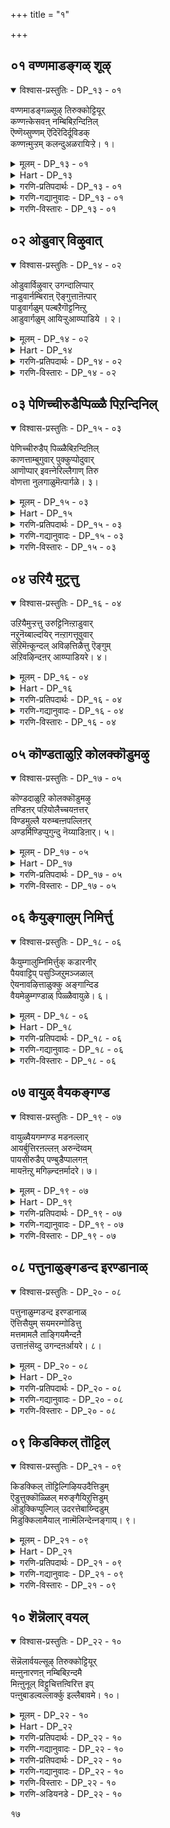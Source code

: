 +++
title = "१"

+++

## ०१  वण्णमाडङ्गळ् शूऴ्

<details open><summary>विश्वास-प्रस्तुतिः - DP_१३ - ०१</summary>

वण्णमाडङ्गळ्सूऴ् तिरुक्कोट्टियूर्  
कण्णऩ्केसवऩ् नम्बिबिऱन्दिऩिल्  
ऎण्णॆय्सुण्णम् ऎदिरॆदिर्दूविडक्  
कण्णऩ्मुऱ्ऱम् कलन्दुअळरायिऱ्ऱे। १।
</details>

<details><summary>मूलम् - DP_१३ - ०१</summary>

वण्णमाडङ्गळ्सूऴ् तिरुक्कोट्टियूर्  
कण्णऩ्केसवऩ् नम्बिबिऱन्दिऩिल्  
ऎण्णॆय्सुण्णम् ऎदिरॆदिर्दूविडक्  
कण्णऩ्मुऱ्ऱम् कलन्दुअळरायिऱ्ऱे। १।
</details>

<details><summary>Hart - DP_१३</summary>

Kaṇṇan, Kesavan, the lovely child,  
was born in Thirukkoṭṭiyur filled with beautiful palaces:  
When the cowherds sprinkled oil  
and turmeric powder mixed with fragrance  
on each other in front of Kaṇṇan’s house  
they made the front yards of the houses muddy:
</details>

<details><summary>गरणि-प्रतिपदार्थः - DP_१३ - ०१</summary>

वण्णम्=विविध बण्णगळिन्द कूडिद, माडङ्गळ्=मनॆगळिन्द, शूऴ्=सुत्तिकॊण्डिरुव\(आवरिसिकॊण्डिरुव\), तिरुक्कोट्टियूर्=तिरुक्कोट्टियूरिनल्लि, केशवन्=केशवनाद\(केशव ऎम्ब हॆसरिन\), कण्णन्=कृष्णनॆम्ब, नम्बि=भगवन्तनु, पिऱन्द=हुट्टिद, इन्=इनिदाद, \(हर्ष प्रेमगळिन्द तुम्बिद\), इल्=मनॆयल्लि, ऎण्णॆय्=ऎण्णॆयन्नू, चुण्णम्=अरिसिन पुडियन्नू, ऎदिर् ऎदिर्=ऎदुरु बदरागि निन्तु, तूविड=तूराडलु, नल्=ऒळ्ळॆय, मुट्रम् कण्=अङ्गळद नडुवॆयल्ला, कलन्दु=कलॆतु होगि, अळऱु=कॆसरु\(रॊच्चु\), आयिट्रे=आगिबिट्टितु.
</details>

<details><summary>गरणि-गद्यानुवादः - DP_१३ - ०१</summary>

बण्णगळ मनॆगळिन्द कूडिद तिरुक्कोट्टियूरिनल्लि केशव
२

हॆसरिन कृष्ण भगवन्त हुट्टिद इनिदाद मनॆय अङ्गळदल्लि ऎदुरुबदरागि निन्तु ऎण्णॆयन्नु अरिसिन पुडियन्नु तूराडलु, सुन्दरवाद अङ्गळवॆल्ला कलॆतुहोगि कॆसरागिबिट्टितु.\(१\)
</details>

<details><summary>गरणि-विस्तारः - DP_१३ - ०१</summary>

“गोष्ठ”ऎन्दरॆ गॊट्टिगॆ-दनद कॊट्टिगॆ. गॊट्टिगॆगळ ऊरु गोष्ठपुर-गोट्टियूरु- गोकुल. नन्दगोप अदक्कॆ तलॆयवनु. आद्दरिन्द अदु तिरुक्कोट्टियूर्.

“माडङ्गळ्”ऎन्दरॆ “मनॆगळु”; गुडिसिलु मनॆगळल्लि माळिगॆ मनॆगळु, महडि मनॆगळु. तिरुक्कोट्टियूरिन मनॆगळु बण्णबण्णद माळिगॆ मनॆगळु. अवुगळ नडुवॆ ऒन्दु अन्तस्थिन मनॆ, नन्दगोपन मनॆ. ऎल्ल मनॆगळू सुन्दरवागि गोकुलवन्नु आकर्षकवागि माडिद्दवु. नन्दगोपन मनॆय मुन्दॆ विशालवाद अङ्गळ. आऴ्वाररु नन्दगोपन मनॆयन्नु “इनिदाद मनॆ” ऎन्नुत्तारॆ. इडिय गोकुलवे हागॆ- हर्ष प्रेमगळिन्द तुम्बि तुळुकुत्तित्तु.

तम्म यजमाननिगॆ गण्डुमगुवायितल्ला ऎन्दु गोकुलक्कॆ गोकुलवे हर्षगॊण्डितु. गण्डसरि हॆङ्गसरु ऎल्लरू अङ्गळदल्लि नॆलॆदरु. ऎदुरुबदरागि निन्तरु. मङ्गळद्रव्यगळाद ऎण्णॆ अरिसिनपुडियन्नु यथेच्छवागि ऒब्बर मेलॊब्बरु तूराडिदरु. नक्कु नलिदरु. मैमेलॆ निट्टिल्लद आनन्द अवरिगॆ. अवर ई आटद परिणामवागि अङ्गळवॆल्ला-अष्टे एकॆ, इडिय गोकुलवॆल्ल रॊच्चायितु. शुभ सूचकवू हर्षदायकवू आद मङ्गळद्रव्यगळ कलॆतदिन्द.

कंस मधुरॆय राज. देवकि अवन तङ्गि. कंसने अवळन्नु वसुदेवनिगॆ कॊट्टु मदुवॆ माडिद. आग अशरीरवाणि नुडियितु-अवळ ऎण्टनॆय गर्भ अवनिगॆ मृत्युवॆन्दु. कूडले देवकि वसुदेवरन्नु कंस सॆरॆयल्लिट्ट. सॆरॆयल्लिये मक्कळादवु. ऒन्दॊन्दन्नु कंस नॆलक्कॆ अप्पळिसि कॊन्द. ऎण्टनॆय मगुवागि कृष्ण हुट्टिद. हुट्टिद कूडले कृष्णनन्नु

३

नन्दगोकुलदल्लि नन्दगोपन मडदि यशोदॆ आगले हडदिद्द हॆण्णु मगुविनॊन्दिगॆ अदलु बदलु माडलायितु. हीगॆ आदद्दु यारिगू तिळीयदु. ताने हडद मगु कृष्णनॆन्दु यशोदॆगॆ ऎल्लू इल्लद हिग्गु\!

कंसनन्नू अवन दुष्ट अनुयायिगळन्नू कॊल्लुवुदक्कागिये भगवन्त कृष्णनागि अवतरिसिद्दु. कृष्णनिगॆ इरुव अनेक हॆसरुगळल्लि “केशव” ऎम्बुदॊन्दु. सुन्दरवाद केशराशियुळ्ळवनु; केशि ऎम्ब राक्षसनन्नु कॊन्दवनु- आद्दरिन्द केशव.

“नम्बि”ऎन्दरॆ पूर्ण. पवित्र, अमित ख्यातिवन्त. आद्दरिन्द “नम्बि”ऎन्दरॆ भगवन्त.
</details>

## ०२  ओडुवार् विऴुवात्

<details open><summary>विश्वास-प्रस्तुतिः - DP_१४ - ०२</summary>

ओडुवार्विऴुवार् उगन्दालिप्पार्  
नाडुवार्नम्बिराऩ् ऎङ्गुत्ताऩॆऩ्पार्  
पाडुवार्गळुम् पल्बऱैगॊट्टनिऩ्ऱु  
आडुवार्गळुम् आयिऱ्ऱुआय्प्पाडिये । २।
</details>

<details><summary>मूलम् - DP_१४ - ०२</summary>

ओडुवार्विऴुवार् उगन्दालिप्पार्  
नाडुवार्नम्बिराऩ् ऎङ्गुत्ताऩॆऩ्पार्  
पाडुवार्गळुम् पल्बऱैगॊट्टनिऩ्ऱु  
आडुवार्गळुम् आयिऱ्ऱुआय्प्पाडिये । २।
</details>

<details><summary>Hart - DP_१४</summary>

“‘He rolled the pots on the floor  
and again pretended to be sleeping:  
When Yashoda came back she saw him  
acting as if he didn’t know anything,  
and she saw the pots rolling on the ground  
but could not see any of the butter:
</details>

<details><summary>गरणि-प्रतिपदार्थः - DP_१४ - ०२</summary>

आय् प्पाट्टि=गॊल्लर हट्टियॆल्ला \(गोकुलवॆल्ल\), ओडुवार्=ओडुववरू, विऴुवार्= बीळुववरू, उदन्दु= उत्साहदिन्द, आलिप्पार्= कूगुववरू, नाडुवार्=हुडुकुववरू, नम्म, पिरान्=\(पुट्ट\)यजमान, ऎङ्गुत्तान्=ऎल्लि, ऎल्लि, ऎन्बार्=\(ऎन्दु\)केळुववरू, पाडुवार् कळुम्=हाडुववरू, पल्=हलवु, पऱै=हरॆ\(मुन्ताद\)वाद्यगळन्नु, कॊट्ट=बारिसुत्तिरलागि, निन्ऱु=निन्तुकॊण्डु, आडुवार् गळुम्= कुणिदाडुववरू, आयिट्रे=आयितल्ल\!
</details>

<details><summary>गरणि-विस्तारः - DP_१४ - ०२</summary>

४

गोकुलदल्लॆल्ला ओडुववरू, बीळुववरू, उत्साहदिन्द कूगुववरू, हुडुकुववरू, नम्म\(पुट्ट\)यजमान ऎल्लिऎल्लि ऎन्दु केळुववरू, हाडुववरू, हलवारु हरॆ मॊदलाद वाद्यगळु बारिसुत्तिरलागि निन्तु कुणियुववरू आयितल्ल\!\(२\)

अन्दु गोकुलदल्लि ऎन्दू काणदष्टु उत्साह; अपरूप सम्भ्रम. गोपगोपियर सडगर, आतुर, गडिबिडिगळन्नन्तु हेळतीरदु. विषयवन्नु ऒन्दु कडॆयिन्द मत्तॊन्दु कडॆगॆ, बेरॆये कडॆगळिगॆ मुट्टिसुवुदक्कॆ, बेग शुभसमाचारवन्नु हरडुवुदक्कागि इत्तिन्दत्त अत्तिन्दित्त ओडाट. ऎण्णॆ अरिसिन तूराडिद नॆलद मेलॆ निट्टिल्लदॆ ओडाडि जारुवुदु, बीळुवुदु, एळुवुदु-मत्तॆ इवुगळ परिवॆयिल्लद सडगतद ओडाट. उक्किबरुव सन्तोषवन्नु हिडिदिट्टुकॊळ्ळलु साध्यवागदॆ “नन्दकुमारनिगॆ जयजय”, “नन्दकुमार चिरायुवागलि”ऎन्दु मुन्तागि जयघोषणॆगळ रूपदल्लि कूगाट, “ऎल्लि?ऎल्लि? नम्म पुट्ट यजमान ऎल्लि? ऎन्दु आतुरातुरदिन्द नन्दगोपन मनॆयकडॆगॆ हुडुकिकॊण्डु होगुवुदु. आ पुट्टकन्दन मुख नोडुव आतुर. अल्लल्लि गुम्पुगूडि हाडुवुदु. हरॆमुन्ताद ताळवाद्यगळन्नु बारिसुवुदु. अवुगळिगॆ तक्कन्तॆ कालुहाकुत्ता भावभङ्गिगळन्नु तोरिसुत्ता कुणिकुणिदाडुवुदु. हीगॆल्ला नडॆयितु. गोपगोपियर उत्साहद गडिबिडि.

भगवन्त अवतरिसिद कडॆ आनन्दक्कू उत्साहक्कू पारवुण्टे? ऎणॆयुण्टे? भगवन्त स्वयं आनन्दस्वरूपि नन्दगोकुलदल्लि अवतरिसि, गोपगोपियर हृदयवन्नु प्रफुल्लगॊळिसि अदन्नु आनन्दगोकुलवन्नागि माडिद भगवन्त.

५
</details>

## ०३  पेणिच्चीरुडैप्पिळ्ळै पिऱन्दिनिल्

<details open><summary>विश्वास-प्रस्तुतिः - DP_१५ - ०३</summary>

पेणिच्चीरुडैप् पिळ्ळैबिऱन्दिऩिल्  
काणत्ताम्बुगुवार् पुक्कुप्पोदुवार्  
आणॊप्पार् इवऩ्नेरिल्लैगाण् तिरु  
वोणत्ता नुलगाळुमॆऩ्पार्गळे। ३।
</details>

<details><summary>मूलम् - DP_१५ - ०३</summary>

पेणिच्चीरुडैप् पिळ्ळैबिऱन्दिऩिल्  
काणत्ताम्बुगुवार् पुक्कुप्पोदुवार्  
आणॊप्पार् इवऩ्नेरिल्लैगाण् तिरु  
वोणत्ता नुलगाळुमॆऩ्पार्गळे। ३।
</details>

<details><summary>Hart - DP_१५</summary>

“‘She hit herself on her stomach and said,  
“Who could have done this except this naughty one?”  
She asked Kaṇṇan, “Did you do this?”  
She got very angry, shouted at him,  
took a long rope, tied him to the mortar  
and spanked him as the villagers looked on:  
He didn’t stop her:
</details>

<details><summary>गरणि-प्रतिपदार्थः - DP_१५ - ०३</summary>

ताम्=अवरु\(गोकुलद गोपगोपियरु\), शीर् उडै=श्रीमन्तनाद \(ऐश्वर्यवुळ्ळवनाद\), पिळ्ळै=मगु \(श्रीकृष्ण\), पिऱन्दिनिल्=हुट्टिद आनन्दभरितवाद मनॆयल्लि, काण=नोडुवुदक्कॆ, पेणि=अत्यासक्तियिन्दलू भक्यभक्तिगळिन्दलू, पुगुवार्=नुग्गि ऒळक्कॆ होगुत्तारॆ, पुक्कु=ऒळगॆ होगि\(मगुवन्नु कण्णारॆ कण्डु\), पोदुवार्=मनॆयिन्द हॊरक्कॆ बरुत्तारॆ, आण्=पुरुष लक्षणगळन्नु, ऒप्पार्=ऒप्पतक्कवरु, इवन्=इवनिगॆ \(ई मगुविगॆ\), नेर्=सरिसमरादवरु, इल्लै=इल्लवे इल्ल, तिरुवोणत्तान्=श्रवण नक्षत्रदल्लि अवतरिसिद सर्वॆश्वरन हागॆ\(इवनु\), उलहु=लोकवन्नु , आळुम्=आळुववनागुत्तानॆ, ऎन्बार् हळे=ऎन्नुववरे.
</details>

<details><summary>गरणि-गद्यानुवादः - DP_१५ - ०३</summary>

गोकुलद गोपगोपियरु आ श्रीमन्त पुत्रनु हुट्टिद आनन्ददिन्द तुम्बितुळुकुत्तिरुव मनॆयल्लि नोडबेकॆन्दु अत्यासक्तियिन्दलू भयभक्तिगळिन्दलू ऒळक्कॆ नुग्गि होगुत्तारॆ. मगुवन्नु कण्णारॆ कण्डु मनॆयिन्द हॊरक्कॆ बरुत्तारॆ. अवरल्लि पुरुषलक्षणगळन्नु ऒप्पतक्कवरु ऎन्नुत्तारॆ, “पुरुष लक्षणगळल्लि इवनिगॆ समानरु यारू इल्लवे इल्ल. शुभ श्रवण नक्षत्रदल्लि अवतरिसिद सर्वॆश्वरन हगॆ इवनु लोकवन्नु आळुववनागुत्तानॆ.\(३\)
</details>

<details><summary>गरणि-विस्तारः - DP_१५ - ०३</summary>

तमगॆ यजमान नन्दगोप. अवनु श्रीमन्त. अवनिगॆ अपरूपक्कॆ आगिरुव ई गण्डुमगुवू आगर्भ श्रीमन्तने हौदु. तम्म ई “पुटाणी यजमान”नन्नु

६

नोडबेकॆम्ब कुतूहल अवरिगॆ हेळतीरदष्टु. आद्दरिन्द आशॆयिन्द, सम्भ्रमदिन्द, मुग्गि मनॆयॊळक्कॆ होगुत्तारॆ. मगुवन्नु नोडुवुदक्कॆ नानु मुन्दु तानु मुन्दु ऎम्बन्तॆ. ऒळगॆ मगुवन्नु कण्मनगळु तुम्बुवन्तॆ नोडुत्तारॆ. आनन्ददिन्द पुळकितरागि हॊरक्कॆ बरुत्तारॆ. अवर नडुवॆ पुरुषलक्षण शास्त्र बल्लवरु कॆलवरु. अवरिगॆ मगु बहळ विलक्षणवन्तनागि काणिसुत्तानॆ. शारीरिक सल्लक्षणगळल्लि इवनिगॆ समरादवरु बेरॆ इल्लवे इल्ल. परमपुरुषनाद सर्ऎश्वरन लक्षणगळॆल्लवू इवनल्लि कण्डुबरुत्तवॆ. आद्दरिन्द, इवनू सर्वेश्वरनन्तॆ लोकेश्वरनागुत्तानॆ ऎन्दु मुन्तागि मातनाडिकॊण्डु ऎल्लरू हिन्तिरुगुत्तारॆ.

भगवन्त श्रीकृष्णनागि अवतरिसिद्दु कारागॄहदल्लि हुट्टिद कूडले शङ्खचक्र गदापद्मादि दिव्यायुधधारियागि, तन्दॆतायिगळाद वसुदेव देवकियरिगॆ काणिसिकॊण्ड. कंसादि दुष्टरन्नु निग्रहिसुवुदक्कागिये तानु अवतरिसि बन्दिरुवुदॆन्दु अवरिगॆ नम्बिगॆ हुट्टिसुवुदक्कागि. देवकि वसुदेवरादरो मनुष्यमात्ररु. भीरुगळु. कंसनिन्द कडुकष्टगळन्नु अनुभविसुत्तिद्दवरु. ई तम्म दिव्यशिशुवन्नु कंसनॆल्लि तम्मिन्द कसिदुकॊण्डुबिडुवनो ऎल्लि इवनन्नू इतर एळु शिशुगळन्तॆ कॊन्दुबिडुवनो ऎम्ब भयसंशय अवरिगॆ. आद्दरिन्द, तन्न दिव्यरूपवन्नु मरॆमाडिकॊळ्ळबेकॆन्दु अवरु भगवन्तनन्नु बेडिकॊळ्ळुत्तारॆ. अवर इष्टार्थवन्नु भगवन्त नडसिकॊडुत्तानॆ. आदरू सह अवन लोकाद्भुत पुरुषलक्षणगळु, अवन सामान्य मगुविन रूपदल्लू, उळिदवु. आ लक्षणगळन्नुकण्डु”तिळिद” जन अवनन्नु मगुविन रूपदल्लिरुव सर्वेश्वर ऎन्दु भविष्य नुडिदरु.

७
</details>

## ०४  उरियै मुट्रत्तु

<details open><summary>विश्वास-प्रस्तुतिः - DP_१६ - ०४</summary>

उऱियैमुऱ्ऱत्तु उरुट्टिनिऩ्ऱाडुवार्  
नऱुनॆय्बाल्दयिर् नऩ्ऱागत्तूवुवार्  
सॆऱिमॆऩ्कून्दल् अविऴत्तिळैत्तु ऎङ्गुम्  
अऱिवऴिन्दऩर् आय्प्पाडियरे। ४।
</details>

<details><summary>मूलम् - DP_१६ - ०४</summary>

उऱियैमुऱ्ऱत्तु उरुट्टिनिऩ्ऱाडुवार्  
नऱुनॆय्बाल्दयिर् नऩ्ऱागत्तूवुवार्  
सॆऱिमॆऩ्कून्दल् अविऴत्तिळैत्तु ऎङ्गुम्  
अऱिवऴिन्दऩर् आय्प्पाडियरे। ४।
</details>

<details><summary>Hart - DP_१६</summary>

“‘Do you know who he is?  
He is the lord who jumped into the deep pond,  
stirred up its abundant water and fought  
the cruel thousand-headed snake Kaalingan:
</details>

<details><summary>गरणि-प्रतिपदार्थः - DP_१६ - ०४</summary>

आय् प्पाट्टि= गोकुलद, आयर्=गोवळरु, \(गोपगोपियरु\), उऱियै=नॆलुवन्नु, मुट्रत्तु=विशालवाद बयलिनल्लि \(अङ्गळदल्लि\), उरुट्टि निन्ऱु=उरुडिसि चॆल्लिबिट्टु, आडुवार्= आडुत्तारॆ, नऱु=उत्तमवाद घमघमिसुव, नॆय्=तुप्पवन्नू, पाल्=हालन्नू, तयिर्=मॊसरन्नू, नन्ऱाह=चॆन्नागि\(निश्शेषवागि\), तूवुवार्=तूराडिबिडुत्तारॆ\(चॆल्लाडुत्तारॆ\), चॆऱि= ऒत्तागि अडकवागि कट्टिरुव, मॆल्=मृदुवाद, कून्दल्= कूदल मुडियु, अविऱ् त्तु= बिच्चिहोगि. इळैत्तु= \(भुजबॆन्निन मेलॆ\) ऎळॆदाडुत्तिरलु, ऎङ्गुम्= \(गोकुलदल्लि\) ऎल्लि नोडिदरू, अऱिवु= विवेकवन्नु, अऴिन्दनर्=कळॆदुकॊण्डिद्दरु.
</details>

<details><summary>गरणि-गद्यानुवादः - DP_१६ - ०४</summary>

गोकुलदल्लि कॆलवरु नॆलुवुगळन्नु अवुगळल्लि इट्टिद्द वत्सुगळ समेतवागि हागॆये हॊरतन्दु विशालवाद बयलिनल्लि उरुडिसि चॆल्लाडिदरु. घमघमिसुव तुप्प,हालु, मॊसरन्नु तूराडिबिट्टरु. अडकवागि ऒत्तागि कट्टिद्द अवर तलॆगूदलु बिच्चि बॆन्निनमेलॆ तूगाडुत्तित्तु. ऎल्लि नोडिदरू विवेक कळॆदुकॊण्डवरे.\(४\)
</details>

<details><summary>गरणि-विस्तारः - DP_१६ - ०४</summary>

यावुदु मितिमीरिदरू ऒळ्ळॆयदल्ल. मितिमीरिद कोप, मितिमीरिद शोक, मितिमीरिद हर्ष-इवॆल्लवू बहुमट्टिगॆ ऒन्दे रीतियल्लि कॆलसमाडुत्तवॆ. मनुष्यन बुद्धियन्नु कॆडिसुत्तवॆ. विवेकविल्लदन्तॆ माडुत्तवॆ. गोकुलदल्लि श्रीकृष्णहुट्टिद्दु. गोवळरिगॆल्ल भरिसलारद्ष्टु हर्ष. अदु अवरन्नु

८

मनस्वि वर्तिसुवन्तॆ माडुत्तदॆ. ऒब्बॊब्बरु तम्मतम्म मनबन्दन्तॆ तम्म हर्षातिरेकवन्नु तोर्पडिसुत्तारॆ. अवर कार्यगळल्लि रीतिनीति ऒन्दू इरुवुदिल्ल. स्वेच्छावर्तनॆ कण्डुबरुत्तदॆ. उदाहरणॆगॆ, नॆलुवुगळन्नु मनॆगळल्लिकट्टूवुदेक्? हालु, मॊसरु,बॆण्णॆ, तुप्प मुन्तादवन्नु भद्रपडिसुवुदक्कॆ, शेखरिसि सुलभवागि कैगॆ ऎटुकद हागॆ इडुवुदक्कॆ अल्लवे? अन्थवुगळन्नु अवुगळल्लि इट्ट वस्तुगळ समेत हागॆये कत्तरिसिबिडुवुदू, ऎल्लवन्नू तन्दु बयलिनल्लि चॆल्लाडि बिडुवुदू विवेकद कॆलसवे? चॆन्नागि कायिसिट्ट तुप्पवन्नू गट्टिगॆ हॆप्पुगट्टिरुव मॊसरन्नू कॆम्पगॆ कायिसिट्टिरुव हालन्नू अवुगळ मडकॆगळॊन्दिगॆ हॊरक्कॆ तन्दु तूराडिबिडुवुदु ऎन्थ कॆलस? तलॆगूदलु बिच्चिहोदरू मैमेलॆ निट्टिल्लदन्तॆ कुणीदाडिबिडुवुदे? हद्दु मीरिद कोप, शोक,भय, हर्षगळु हुच्चन्ने हिडिसलारवॆ? आऴ्वाररु इदन्नॆल्ल “विवेक कॆट्टवर कॆलस” ऎन्नुत्तारॆ.
</details>

## ०५  कॊण्डताळुऱि कोलक्कॊडुमऴु

<details open><summary>विश्वास-प्रस्तुतिः - DP_१७ - ०५</summary>

कॊण्डदाळुऱि कोलक्कॊडुमऴु  
तण्डिऩर् पऱियोलैच्चयऩत्तर्  
विण्डमुल्लै यरुम्बऩ्ऩपल्लिऩर्  
अण्डर्मिण्डिप्पुगुन्दु नॆय्याडिऩार्। ५।
</details>

<details><summary>मूलम् - DP_१७ - ०५</summary>

कॊण्डदाळुऱि कोलक्कॊडुमऴु  
तण्डिऩर् पऱियोलैच्चयऩत्तर्  
विण्डमुल्लै यरुम्बऩ्ऩपल्लिऩर्  
अण्डर्मिण्डिप्पुगुन्दु नॆय्याडिऩार्। ५।
</details>

<details><summary>Hart - DP_१७</summary>

“‘With his sharp sword he cut off  
the nose and ears of Raksasi Surpanaha  
who told Rama that she was as beautiful as Sita:  
He fought with Karan, the brother of Surpanaha  
with his bow and made him suffer as if he were in hell:
</details>

<details><summary>गरणि-प्रतिपदार्थः - DP_१७ - ०५</summary>

ताळ्=हिडि, कॊण्ड=इरुव, उऱि=नॆलुवुगळु,कोलम्=अन्दवादम् तॊडु=हरितवाद, मऴु=गण्डुकॊडलि\(अथवा कुडुगोलु\), तण्डिनर्= तडिगळन्नुळ्ळवरु, पऱि=कित्तुतन्द\(ताळॆयवनदिन्द\), ओलै=ताळॆय गरिय, शयनत्तर्=चापॆ\(हासुगॆ\)गळुळ्ळवरु, विण्ड=अरळिद, मुल्लै=मल्लिगॆय, अरुम्बु=मॊग्गिन, अन्न=हागॆ\(इरुव\)पल्लिनर्=हल्लुगळुळ्ळवरु, आद, अण्डर्= गोवळरु, मिण्डि=ऒट्टुगूडि, पुकुन्दु=मनॆय ऒळहॊक्कु, नॆय्=ऎण्णॆ\(ऒत्तुव आटवन्नु\), आडिनार्=आडिदरु.
</details>

<details><summary>गरणि-विस्तारः - DP_१७ - ०५</summary>

९

हिडि इरुव नॆलुवुगळन्नू, माटवाद हरितवाद गण्डुगॊडलिगळन्नू तडिगळन्नू, हॊसदागि कित्तुतन्द ताळॆयगरिय चापॆयन्नू उळ्ळवराद गोवळरु अरळिद मल्लिगॆ मॊग्गिनन्तॆ इरुव हल्लुगळन्नु \(तम्म नगुविनिन्द\) तोरिसिकॊळ्ळुत्ता मनॆय ऒळहॊक्कु ऎण्णॆ ऒत्तुव आटवन्नु आडिदरु.\(५\)

दन मेयिसलु वनक्कॆ होगुव गोवळरु कॆलवु वस्तुगळन्नु बळसुत्तारॆ- अवरु बुत्तियन्नु इट्टुकॊण्डु हॆगलिगॆ अदन्नु एरिसिकॊण्डु होगलु अनुकूलिसुवन्थाद्दाद “चिक्क”गळु-चिक्क ऎन्दरॆ दारदिन्द हॆणॆदिरुव बलॆय चील. ऒम्दु रीतियल्लि अदु चिक्कदाद नॆलुवु अदक्कॆ हिडि इरुत्तदॆ. मूतिय बळि इरुव दारवन्नु सरिसि मूतिय सङ्कुचिसि, कट्टि भद्रपडिसबहुदु-अवुगळल्लि बुत्ति इट्टुकॊण्डु चीलवन्नु हॆगलिगॆ एरिसिकॊण्डु हीगुवुदु अवर कुलाचार. जॊतॆगॆ माटवागि हरितवागिरुव कुडुगोलु अथवा गण्डुगॊडलि. दारियलि बरुव अड्डि आतङ्कगळन्नु कडिदुहाकुवुदक्कू तम्म दनकरुगळिगॆ बेकाद मेवन्नु ऒदगिसुवुदक्कू अदु. अनन्तर अवरिगॆ जॊतॆगारनन्तॆ ऒदगुव “तडि”अथवा कोलु. इवुगळ जॊतॆगॆ, अवरे हॊसदागि ताळॆगरियनु कत्तरिसि तन्दु हॆणॆदु माडिरुव चापॆ. इदु अवरिगॆ अल्लल्लि कुळितुकॊळ्ळुवुदक्कॆ मलगुवुदक्कॆ उपयोग.

नन्दगोकुलक्कॆ सेरिद गोवळरु दनमेयिसलु हॊरगॆ होगिद्दवरु सञ्जॆगॆ करुहट्टिगॆ बन्दरु. सुद्दि केळिदरु.हर्षगॊण्डरु. कूडले तावु कॊण्डॊय्दिद्द वस्तुगळॊन्दिगॆ हागॆये गुम्पुगुम्पागि नन्दगोपन मनॆयॊळक्कॆ नुग्गिदरु. मगुवन्नु कण्डरु. अनन्तर ऎण्णॆय आट आडिदरु.

नॆय्याडिनार् ऎण्णॆयाड- इदु ऒन्दु विचित्र आट. बन्दिरुववरॆल्लरू कैतुम्ब ऎण्णॆ तॆगॆदुकॊण्डु ऒब्बरिगॊब्बरु तलॆयमेलॆ ऎण्णॆ ऒत्तुवुदु, मैगॆ सवरुवुदु-हीगॆ आडुव आट. नगॆय मातुगळु, तक्क नगॆ इदरॊन्दिगॆ इद्दे इरुत्तदॆ.

१०

“अरळिद मल्लिगॆ मॊग्गिनन्तॆ हल्लुगळु” ऎम्ब उपमान कण्णिगॆ मात्र कट्टिसुत्तदॆ. मनस्सॊन्दिद्दरॆ सुन्दर “साहित्य” इल्लि हेरळवागि सिक्कुत्तदॆ.
</details>

## ०६  कैयुङ्गालुम् निमिर्त्तु

<details open><summary>विश्वास-प्रस्तुतिः - DP_१८ - ०६</summary>

कैयुम्गालुम्निमिर्त्तुक् कडारनीर्  
पैयवाट्टिप् पसुञ्जिऱुमञ्जळाल्  
ऐयनावऴित्ताळुक्कु अङ्गान्दिड  
वैयमेऴुम्गण्डाळ् पिळ्ळैवायुळे। ६।
</details>

<details><summary>मूलम् - DP_१८ - ०६</summary>

कैयुम्गालुम्निमिर्त्तुक् कडारनीर्  
पैयवाट्टिप् पसुञ्जिऱुमञ्जळाल्  
ऐयनावऴित्ताळुक्कु अङ्गान्दिड  
वैयमेऴुम्गण्डाळ् पिळ्ळैवायुळे। ६।
</details>

<details><summary>Hart - DP_१८</summary>

The cowherdess Yashoda massaged  
the baby’s hands and legs  
and gently poured fresh turmeric water on his body  
from the pot and bathed him:  
When she cleaned his lovely tongue, he opened his mouth  
and she saw all the seven worlds inside:
</details>

<details><summary>गरणि-प्रतिपदार्थः - DP_१८ - ०६</summary>

कैयुम्=हुट्टिद मगुविन कैगळन्नू, कालुम्=कालुगळन्नू, निमिर् त्तु=हितवागि ऎळ्दु, नीवि, कडारम्=हन्दॆयल्लिरुव\(कायिसिरुव\) बिसियाद, नीर्=नीरन्नु, शिऱु= श्रेष्ठवाद, पशु=शुद्धवाद, मञ्जळाल्=अरिसिनदिन्द, पैय=सुन्दरवाद\(पुट्ट\)देहक्कॆ हितवाद रीतियल्लि सवरि, आट्टि=चॆन्नागि नीरॆरॆदु, ऐय=सुन्दरवाद मॆत्तगिरुव\(पुट्ट\), ना=नालिगॆगॆ, वऴित्त आळुक्कु=उज्जिद यशोदॆ, अङ्गान्दिड= बायन्नु तॆरॆयलु, पिळ्ळै=आ हसुळॆय, वायुळ्=बायियॊळगडॆ, एऴुम्=एळू, वैयम्=लोकगळन्नू, कण्डाळ्=कण्डळु.
</details>

<details><summary>गरणि-गद्यानुवादः - DP_१८ - ०६</summary>

हुट्टिद मगुविन कैगळन्नू कालुगळन्नू ऎळॆदु नीवि शुद्धवाद श्रेष्ठवाद अरिसिनवन्नु सुन्दर देहक्कॆ हितवागि सवरि हन्दॆयल्लिकायिसिद्द बिसिनीरन्नु ऎरॆदु, अनन्तर अन्दवाद मॆतुवाद पुट्ट नालगॆयन्नु उज्जि तॊळॆयलु होद यशोदॆ आ हसुळॆय बायल्लि एळु लोकगळन्नू कण्डळु.\(६\)
</details>

<details><summary>गरणि-विस्तारः - DP_१८ - ०६</summary>

हुट्टिद मगुविन कै,कालु मत्तु देहद ऒन्दॊन्दु अवयववन्नू हितवागि ऎळॆदु, नीवि अवुगळन्नु सडिलगॊळिसुवुदू, अनन्तर शुद्धवाद अरिसिनवन्नु मैगॆल्ला हदवागि सवरि बिसि नीरॆरॆदु कडॆयल्लि नालगॆय मेलॆ सेरिरुव

११

श्लेष्मवन्नु बॆरळिनिन्द तॆगॆदु शुद्धगॊळिसुवुदु तायन्दिर पद्धति. अदरन्तॆये, तायि यशोदॆ तन्न प्रीतिय पुट्ट मगुविगॆ नीरॆरॆदळु. नालगॆयन्नु तॊळॆयलु बायिबिडिसिद कूडले मगुविन बायल्लि एळुलोकगळन्नू कण्डु चकितळादळु.

भगवन्त कारागृहदल्लि तन्नन्नु हॆत्त तायितन्दॆगळाद देवकि वसुदेवरिगॆ हुट्टिद कूडल् तन्न निजस्वरूपदल्लि काणिसिकॊण्डनल्लवॆ\! ईग, कारणान्तरदिन्द नन्दगोकुलदल्लि यशोदॆय मगनागि रिउवाग, तानु असाधारण मगुवॆम्ब निजसङ्गतियन्नु तोरिसबेडवे? यशोदॆ आ पुट्टमगुविगॆ नीरॆरॆदु नालगॆ सवरलु होदाग, तन्न बायल्लि एळुलोकगळन्नु अवळिगॆ तोरिसिद. तन्न अद्भुत लीलॆगळन्नु तोरिसुवुदक्कॆ हीगॆ मॊदलायितु. यशोदॆय भाग्य अन्थाद्दु- कृष्ण तन्न दिव्याद्भुत कार्यगळन्नॆल्ला अवळ कण्णॆदुरिनल्लि नडसि, अवळन्नु आनन्दपडिसिद.

तिळिदवरु इदरल्लि अपार वेदान्तविदॆ ऎन्नुत्तारॆ.
</details>

## ०७  वायुळ् वैयकङ्गण्ड

<details open><summary>विश्वास-प्रस्तुतिः - DP_१९ - ०७</summary>

वायुळ्वैयगम्गण्ड मडनल्लार्  
आयर्बुत्तिरऩल्लऩ् अरुन्दॆय्वम्  
पायसीरुडैप् पण्बुडैप्पालगऩ्  
मायऩॆऩ्ऱु मगिऴ्न्दऩर्मादरे। ७।
</details>

<details><summary>मूलम् - DP_१९ - ०७</summary>

वायुळ्वैयगम्गण्ड मडनल्लार्  
आयर्बुत्तिरऩल्लऩ् अरुन्दॆय्वम्  
पायसीरुडैप् पण्बुडैप्पालगऩ्  
मायऩॆऩ्ऱु मगिऴ्न्दऩर्मादरे। ७।
</details>

<details><summary>Hart - DP_१९</summary>

When the baby opened his mouth,  
the beautiful cowherd women saw the worlds inside,  
wondered and praised him, saying,  
“This is not a cowherd child:  
He is the supreme lord, This wonderful child is really the Māyan!”
</details>

<details><summary>गरणि-प्रतिपदार्थः - DP_१९ - ०७</summary>

वायुळ्=शिशुविन बायल्लि, वैयकम्=लोकगलन्नु, कण्ड=कण्णारॆ कण्ड, नल्=शुद्ध, मडवार्=\(एनू अरियद\), मुग्धॆयराद, मादरे=तायन्दिरॆल्ल, आयर्=गॊल्लर\(गोवळर\), पुत्तिरन्=मगनु, अल्लन्=\(इवनु\)अल्लवे अल्ल. अरु=अरियलु असदळवाद. दॆय् वम्=दैववे, पाय=विपुलवाद, शीर्=विभूतियन्नू, उडै=उळ्ळ, पण्बु=गुणगळन्नू, उडै=उळ्ळ, बालकन्=शिशुवादरू \(मगुवादरू\), मायन्=आश्चर्यकारकनाद माया, ऎन्ऱु=ऎन्दु, महिऱ्न्दनर्= आनन्दिसिदरु.
</details>

<details><summary>गरणि-गद्यानुवादः - DP_१९ - ०७</summary>

१२
</details>

<details><summary>गरणि-विस्तारः - DP_१९ - ०७</summary>

शिशुविन बायल्लि लोकगळन्नु कण्णारॆ कण्ड शुद्ध मुग्धॆयराद तायन्दिरॆल्ल इवनु गोवळर मग अल्लवे अल्ल. अरियलु असदळवाद दैववे\! विपुलवाद विभूतियन्नू गुणगळन्नू उळ्ळवनु. शिशुविन रूपदल्लिरुव आश्चर्यकारकनाद मायाविये” ऎन्दु हेळुत्ता आनन्दिसिदरु.\(७\)

हसुगूसिन बायल्लि लोकगळन्नु कण्ड यशोदॆ तन्नष्टक्के सुम्मनागदॆ, गोकुलद हॆङ्गसरन्नु करॆसि, तानु कण्ड आश्चर्यवन्नु तिळिसिदळु. बन्द तायन्दिरु ऒब्बॊब्बरागि कूसिन बायल्लि समस्त लोकगळन्नु कण्णारॆ कण्डरु. अवरॆल्ल मुग्धॆयरु. एनू अरियदवरु अवरॆन्दरु “इदॊन्दु अरियलारद समस्यॆये शिशुरूपदल्लिदॆ” ऎन्दु. आदरॆ अवरू आनन्द पट्टरु. सहजवे आनन्दवन्नु अवर शुद्धमुग्ध हृदयदल्लि तुम्बिदवनु आ “माया”विये.

आ हॆङ्गसर हृदय पापवरियद्दु. हसुळॆयन्नु नोडिदॊडनॆये अवरिगॆ सत्यद दर्शनवायितु. मातिनिन्दलू अदन्नु बिडिसि हेळिदरु. आदरेनु? अवरन्नु अज्ञानद मायॆ मुसुकित्तु. सत्यवस्तुवन्नु यथावत्तागि अरियुव शक्तियागलि भाग्यवागलि अवरिगॆ इल्लदागित्तु.
</details>

## ०८  पत्तुनाळुङ्गडन्द इरण्डानाळ्

<details open><summary>विश्वास-प्रस्तुतिः - DP_२० - ०८</summary>

पत्तुनाळुम्गडन्द इरण्डानाळ्  
ऎत्तिसैयुम् सयमरम्गोडित्तु  
मत्तमामलै ताङ्गियमैन्दऩै  
उत्ताऩंसॆय्दु उगन्दऩर्आयरे। ८।
</details>

<details><summary>मूलम् - DP_२० - ०८</summary>

पत्तुनाळुम्गडन्द इरण्डानाळ्  
ऎत्तिसैयुम् सयमरम्गोडित्तु  
मत्तमामलै ताङ्गियमैन्दऩै  
उत्ताऩंसॆय्दु उगन्दऩर्आयरे। ८।
</details>

<details><summary>Hart - DP_२०</summary>

The cowherds planted poles of victory  
in all directions on the twelfth day after the child was born  
and gave him a name of the god who lifted up the huge Govardhana mountain,  
and they carried him in their arms and rejoiced:
</details>

<details><summary>गरणि-प्रतिपदार्थः - DP_२० - ०८</summary>

पत्तु नाळुम्= हत्तु दिनगळू, कडन्द= कळॆद, बळिक, इरण्डानाळ्=ऎरडनॆय दिन, \(मरुदिन\), ऎद्दिशैयुम्=याव दिक्किनल्लि नोडिदरू \(ऎल्ला दिक्कुगळल्लियू\), माम्=माविनॆलॆ तोरणगळिन्द, कोडित्तु= अलङ्करिसि, मत्तम्=भ्रान्तिगॊळिसुवन्थ, मा=ऐश्वर्य, बल,वीर्य, सौन्दर्यादि गुण विभूतिगळन्नु, मलै=ऒट्टुगूडिसि, ताङ्गिय=तन्नल्लि रक्षिसुत्तिरुव, मैन्दनै=चॆलुवनाद शिशुवन्नु, आयर्=गोवळरु, उत्तानं शॆय्दु= कैगळल्लि ऎत्तिकॊण्डु, उहन्दनरे=हर्षगॊण्डरु.
</details>

<details><summary>गरणि-गद्यानुवादः - DP_२० - ०८</summary>

हत्तु दिनगळु कळॆद बळिक मारनॆय दिनदन्दु ऎल्ला दिक्कुगळन्नू जयसूचकवाद माविनतोरणगळिन्द अलङ्करिसि, भ्रान्तिगॊळिसुवन्थ ऐश्वर्य, बल,वीर्य, सौन्दर्यादि गुणविभूतिगळन्नु ऒट्टुगूडिसि तन्नल्लि अडक माडिकॊण्डु रक्षिसुत्तिरुव चॆलुवनाद शिशुवन्नु गोवळरु कैगळल्लि ऎत्तिकॊण्डु ओडाडुत्ता हर्षगॊण्डरु. \(८\)
</details>

<details><summary>गरणि-विस्तारः - DP_२० - ०८</summary>

मगुहुट्टिद हन्नॊन्दनॆय दिन. गोकुलदल्लि अन्दु मगुविगॆ नामकरण. अदक्कागि गोकुलदल्लि ऎल्ल कडॆयू माविन तोरणगळ अलङ्कार. इडिय गोकुलक्कॆ जयसूचकवॆम्बन्तॆ.गोवळरॆल्लरू ऒट्टागि नॆरॆदरु. आ उत्सवदल्लि भागवहिसलोस्कर.

मगुविनदु कप्पुबण्ण, नोडिदॊडनॆये आकर्षिसुवन्थ स्वरूप. ऎल्लरल्लू आनन्दवन्नु तुम्बुवन्थाद्दु. ई कारणगळिन्द मगुविगॆ “कृष्ण” ऎन्दु नामकरण माडिदरु.

आऴ्वाररॆन्नुत्तारॆ- “आ गोपालकरिगॆ एनु गॊत्तु श्रीकृष्णन महिमॆ\! समस्त गुणविभूतिगळन्नु तन्नल्लि अडगिसि इट्टुकॊण्डु हन्नॊन्दु दिनगळ ऎळॆय कन्दन हागॆ तोरिकॊळ्ळुत्तिरुव आ हसुगूसन्नु ऒब्बरागुत्तलॊब्बरु तम्म कैगळल्लि

१४

ऎत्तिकॊण्डु तिरुगाडुत्ता हर्षगॊळ्ळुत्तिद्दरु. अष्टे अवर भाग्य\! भक्तर कष्टगळन्नु नीगिसुववनु कृष्ण. परमात्मने ई कृष्ण-ऎम्बुदन्नु अवरु अरियलिल्लवल्ल\!
</details>

## ०९  किडक्किल् तॊट्टिल्

<details open><summary>विश्वास-प्रस्तुतिः - DP_२१ - ०९</summary>

किडक्किल् तॊट्टिल्गिऴियउदैत्तिडुम्  
ऎडुत्तुक्कॊळ्ळिल् मरुङ्गैयिऱुत्तिडुम्  
ऒडुक्किप्पुल्गिल् उदरत्तेबाय्न्दिडुम्  
मिडुक्किलामैयाल् नाऩ्मॆलिन्देऩ्नङ्गाय्। ९।
</details>

<details><summary>मूलम् - DP_२१ - ०९</summary>

किडक्किल् तॊट्टिल्गिऴियउदैत्तिडुम्  
ऎडुत्तुक्कॊळ्ळिल् मरुङ्गैयिऱुत्तिडुम्  
ऒडुक्किप्पुल्गिल् उदरत्तेबाय्न्दिडुम्  
मिडुक्किलामैयाल् नाऩ्मॆलिन्देऩ्नङ्गाय्। ९।
</details>

<details><summary>Hart - DP_२१</summary>

“‘When he took the form of a dwarf  
and went to the king Mahābali,  
asking for three feet of land,  
that king assented, pouring water on the dwarf’s hands:  
Then, tricking him, the god took a tall form  
and measured the world and the sky with his two feet:
</details>

<details><summary>गरणि-प्रतिपदार्थः - DP_२१ - ०९</summary>

नङ्गाय्=श्रीमतिये, किडक्किल्=मलगिसिदरॆ, तॊट्टिल्= तॊट्टिलन्नु, किऴिय=हरिदु होगुवन्तॆ, उदैत्तिडुम्= कालुगळिन्द झाडिसि ऒदॆयुत्तानॆ. ऎडुत्तुक्कॊळ्ळिल्= ऎत्तिकॊण्डरॆ, मरुङ्गै=नडुवन्नु, इऱुत्तु=मुरियुव हागॆ ऒत्ति, इडुम्=हाकुत्तानॆ, ऒडुक्कू=अडकवागि, पुल् किल्=ऎदॆगॆ अप्पिकॊण्डरॆ, उदरत्तु= हॊट्टॆगॆ, पाय्न्दिडुम्=सॆटॆदु निन्तुबिडुत्तानॆ, मिडुक्कू=शक्ति, इलामैयाल्=इल्लदॆ इरुवुदरिन्द, नान्=नानु, मॆलिन्देन्=बडवादॆ \(काणॆया\)
</details>

<details><summary>गरणि-गद्यानुवादः - DP_२१ - ०९</summary>

श्रीमतिये कन्दनु मलगलॆन्दु तॊट्टिलल्लि इट्टरॆ आ तॊट्टिलु हरिदुहोगुवन्तॆ कालन्नु झाडिसि ऒदॆयुत्तानॆ. ऎत्तिकॊण्डरॆ, सॊन्तवे मुरिदु होगुव हागॆ ऒत्ति हाकुत्तानॆ. अडकवागि ऎदॆगॆ अप्पिकॊण्डरॆ हॊट्टॆय मेलॆ सॆटॆदु निन्तुबिडुत्तानॆ. शक्ति इल्लदॆ इरुवुदरिन्द नानु बडवादॆ काणॆया. \(९\)
</details>

<details><summary>गरणि-विस्तारः - DP_२१ - ०९</summary>

तायि यशोदॆय विवरणॆयिन्द कृष्ण ऎल्ल मक्कळन्तॆ अल्ल. इवनु असामान्य मगु ऎन्दु ऒप्पिकॊण्डन्तॆये.

हसुगूसु शक्तियिल्लद्दु, असहायकवादद्दु. अदु बॆळॆयुवुदक्कॆ स्वाभाविकवाद साधन तॊट्टिलु. कैकालुगळन्नु

१५

अडिसुवुदु, कालु बडियुवुदु, अदर चटुवटिकॆ. हसुगूसिन देह तुम्ब मृदु; मॆत्तगॆ इरुत्तदॆ. अदन्नु मृदुवागिये नोडिकॊळ्ळबेकु.नडुविनल्लि ऎत्तिकॊळ्ळुवुदु, ऎदॆगॆ अप्पिकॊळ्ळुवुदु, मगुविगॆ नोवागदन्तॆ नोडिकॊळ्ळुवुदक्कागि. मगु बॆळॆयुत्ता बॆळॆयुत्त अदर चटुवटिकॆगळु हॆच्चुत्तदॆ. अदर तूक हॆच्चुत्तदॆ. मैयल्लि शक्ति हॆच्चुत्तदॆ. आदरॆ, यशोदॆगॆ कृष्णन असामान्य चटुवटिकॆगळु हसुगूसिनिन्दले कण्डुबरुत्तदॆ. ऎळॆय कन्दन कालिन बडित तॊट्टिलन्ने हरिदु हाकुवुदु. अवन भार अवळ सॊन्तवन्ने मुरियुवन्थाद्दु. तायि यशोदॆगॆ तन्न पुट्ट कन्दनल्ल परमप्रेम. ऒन्दॊन्दु सलवू अवनिगॆ नोवागुवुदल्ला ऎन्दु अवळिगॆ मरुक. आदरॆ, अवळेनु माडियाळु? अवनन्नु सुधारिसलु तनगॆ शक्तियिल्लवल्ला ऎन्दु अवळिगॆ व्यसन. तन्न ई सङ्कटवन्नु तन्न गोकुलद तायन्दिरल्लि हेळिकॊण्डु मरुगुत्ताळॆ.

परमात्म याव रूपदल्लिद्दरेनु? याव आकारदल्लिद्दरेनु? अवनु सर्वस्वतन्त्र. याव कट्टिगू ऒळगागुववनल्ल. अवतारवॆत्ति ऎळॆयकन्दनागिद्दरू तन्न निज स्वभाववन्नु मरॆयुववनल्ल. प्रेम भरदिन्द अवनन्नु लालनॆ पालनॆ ऎम्ब कट्टिगॆ अज्ञानिगळु ऒळगु माडिदरॆ, अदक्कॆ तानु बद्धनल्लि ऎम्बुदन्नु कन्दन रीतियल्लिये तोर्पडिसुववनल्लवॆ?
</details>

## १०  शॆन्नॆलार् वयल्

<details open><summary>विश्वास-प्रस्तुतिः - DP_२२ - १०</summary>

सॆन्नॆलार्वयल्सूऴ् तिरुक्कोट्टियूर्  
मऩ्ऩुनारणऩ् नम्बिबिऱन्दमै  
मिऩ्ऩुनूल् विट्टुचित्तऩ्विरित्त इप्  
पऩ्ऩुबाडल्वल्लार्क्कु इल्लैबावमे। १०।
</details>

<details><summary>मूलम् - DP_२२ - १०</summary>

सॆन्नॆलार्वयल्सूऴ् तिरुक्कोट्टियूर्  
मऩ्ऩुनारणऩ् नम्बिबिऱन्दमै  
मिऩ्ऩुनूल् विट्टुचित्तऩ्विरित्त इप्  
पऩ्ऩुबाडल्वल्लार्क्कु इल्लैबावमे। १०।
</details>

<details><summary>Hart - DP_२२</summary>

“‘He churned the milky ocean with the gods  
and the Asuras using Mandara mountain for a churning stick  
and the snake Vasuki for a rope:
</details>

<details><summary>गरणि-प्रतिपदार्थः - DP_२२ - १०</summary>

शॆम्=कॆम्पनॆय, नॆल्=बत्त, आर्=तुम्बिरुव, वयल्= गद्दॆगळिन्द, शूऴ्=सुत्तिकॊण्डिरुव, तिरुक्कोट्टियूर्=तिरुक्कोट्टियूरिनल्लि
</details>

<details><summary>गरणि-गद्यानुवादः - DP_२२ - १०</summary>

१६
</details>

<details><summary>गरणि-प्रतिपदार्थः - DP_२२ - १०</summary>

मन्नु=स्थिरवागि नॆलॆसिरुव, नारणन्=नारायण ऎम्ब हॆसरिन, नम्बि=सर्वगुण परिपूर्णनाद सर्वेश्वरनु, पिऱन्दमै= अवतरिसिद्दन्नु, मिन्नु=बॆळगिसुव, नूल्=ग्रन्थदल्लि, विट्टुचित्तन्=विष्णुचित्तरु \(पॆरियाऴ्वाररु\), विरित्त=विवरिसि, पन्नु=हॆणॆद, इप्पाडल्=ई पाशुरगळन्नु, वल्लार् क्कू=बल्लवरिगॆ, पावम्=पापवु, इल्लै=इल्ल.
</details>

<details><summary>गरणि-गद्यानुवादः - DP_२२ - १०</summary>

कॆम्बत्तद तॆनॆ तुम्बिद गद्दॆगळिन्द सुत्तिकॊण्डिरुव तिरुक्कोट्टियूरिनल्लि स्थिरवागि नॆलॆसिरुव नारायण ऎम्ब हॆसरिन सकलगुण परिपूर्णनाद सर्वेश्वरनु अवतरिसिद्दन्नु बॆळगिसुत्तिरुव ग्रन्थदल्लि विष्णुचित्तरु विवरिसि हॆणॆद ई पाशुरगळन्नु बल्लवरिगॆ पाववे इल्ल.\(१०\)
</details>

<details><summary>गरणि-विस्तारः - DP_२२ - १०</summary>

इदु ई तिरुमॊऴिगॆ फलश्रुति. सकलगुण परिपूर्णनाद श्रीमन्नारायणनु नन्दगोकुलदल्लि श्रीकृष्णनागि अवतरिसिद कतॆयन्नु अल्लिन जनगळ आनन्दद कॊण्डाटगळन्नू विवरिसि हॆणॆदिरुव ई पाशुरगळन्नु बल्लवरु ज्ञानिगळू भक्तरू आगुत्तारॆ. अवरु पापद दारियन्नु तुळियदॆ शुद्धरागुत्तारॆ. आद्दरिन्द अवरिगॆ “पापविल्ल”ऎन्नुत्तारॆ आऴ्वाररु.
</details>

<details><summary>गरणि-अडियनडे - DP_२२ - १०</summary>

वण्णम्, ओडु, पेणि,उऱि,कॊण्ड, कै,वाय्, पत्तु, किडक्किल्, शॆन्नॆल्, \(शीद\)
</details>

१७
